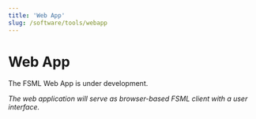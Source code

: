 ```yaml
---
title: 'Web App'
slug: /software/tools/webapp
---
```


# Web App

The FSML Web App is under development.

_The web application will serve as browser-based FSML client with a user interface._
